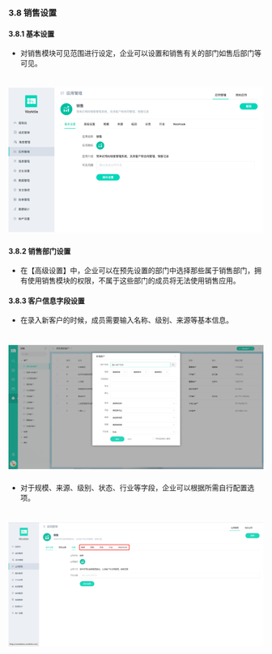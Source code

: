 ### 3.8 销售设置
#### 3.8.1 基本设置

* 对销售模块可见范围进行设定，企业可以设置和销售有关的部门如售后部门等可见。

# ![](/assets/3.8.1基本设置.png)

#### 3.8.2 销售部门设置

* 在【高级设置】中，企业可以在预先设置的部门中选择那些属于销售部门，拥有使用销售模块的权限，不属于这些部门的成员将无法使用销售应用。

#### 3.8.3 客户信息字段设置

* 在录入新客户的时候，成员需要输入名称、级别、来源等基本信息。

# ![](/assets/3.8.3新增客户.png)

* 对于规模、来源、级别、状态、行业等字段，企业可以根据所需自行配置选项。

# ![](/assets/3.8.4规模来源设置.png)